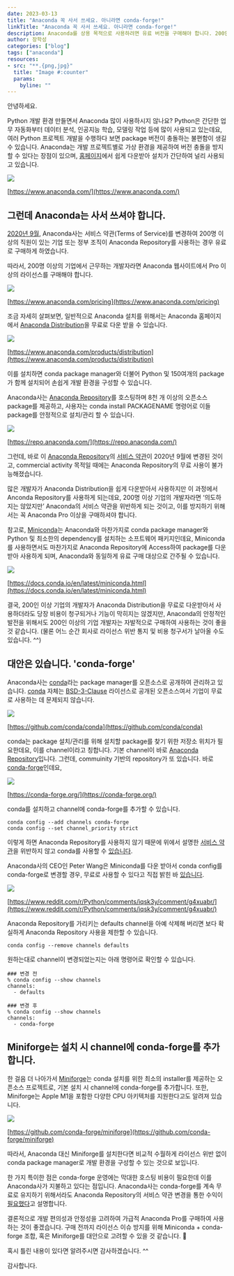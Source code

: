 ```yaml
---
date: 2023-03-13
title: "Anaconda 꼭 사서 쓰세요. 아니라면 conda-forge!"
linkTitle: "Anaconda 꼭 사서 쓰세요. 아니라면 conda-forge!"
description: Anaconda를 상용 목적으로 사용하려면 유료 버전을 구매해야 합니다. 200인 이상 기업의 개발자가 Anaconda를 사용하는 것은 상용 목적에 해당합니다. 
author: 장학성
categories: ["blog"]
tags: ["anaconda"]
resources:
- src: "**.{png,jpg}"
  title: "Image #:counter"
  params:
    byline: ""
---
```


안녕하세요. 

Python 개발 환경 만들면서 Anaconda 많이 사용하시지 않나요? Python은 간단한 업무 자동화부터 데이터 분석, 인공지능 학습, 모델링 작업 등에 많이 사용되고 있는데요, 여러 Python 프로젝트 개발을 수행하다 보면 package 버전이 충돌하는 불편함이 생길 수 있습니다. Anaconda는 개발 프로젝트별로 가상 환경을 제공하여 버전 충돌을 방지할 수 있다는 장점이 있으며, [홈페이지](https://www.anaconda.com/)에서 쉽게 다운받아 설치가 간단하여 널리 사용되고 있습니다. 

![](Untitled.png)

[https://www.anaconda.com/](https://www.anaconda.com/)

## 그런데 Anaconda는 사서 쓰셔야 합니다.

[2020년 9월](https://www.anaconda.com/blog/anaconda-commercial-edition-faq), Anaconda사는 서비스 약관(Terms of Service)를 변경하여 200명 이상의 직원이 있는 기업 또는 정부 조직이 Anaconda Repository를 사용하는 경우 유료로 구매하게 하였습니다.

따라서, 200명 이상의 기업에서 근무하는 개발자라면 Anaconda 웹사이트에서 Pro 이상의 라이선스를 구매해야 합니다. 

![](Untitled%201.png)

[https://www.anaconda.com/pricing](https://www.anaconda.com/pricing)

조금 자세히 살펴보면, 일반적으로 Anaconda 설치를 위해서는 Anaconda 홈페이지에서 [Anaconda Distribution](https://www.anaconda.com/products/distribution)을 무료로 다운 받을 수 있습니다. 

![](Untitled%202.png)

[https://www.anaconda.com/products/distribution](https://www.anaconda.com/products/distribution)

이를 설치하면 conda package manager와 더불어 Python 및 150여개의  package가 함께 설치되어 손쉽게 개발 환경을 구성할 수 있습니다. 

Anaconda사는 [Anaconda Repository](https://repo.anaconda.com)를 호스팅하며 8천 개 이상의 오픈소스 package를 제공하고, 사용자는 conda install PACKAGENAME 명령어로 이들 package를 안정적으로 설치/관리 할 수 있습니다. 

![](Untitled%203.png)

[https://repo.anaconda.com/](https://repo.anaconda.com/)

그런데, 바로 이 [Anaconda Repository](https://repo.anaconda.com)의 [서비스 약관](https://legal.anaconda.com/policies/en/?name=terms-of-service)이 2020년 9월에 변경된 것이고, commercial activity 목적일 때에는 Anaconda Repository의 무료 사용이 불가능해졌습니다. 

많은 개발자가 Anaconda Distribution을 쉽게 다운받아서 사용하지만 이 과정에서 Anconda Repository를 사용하게 되는데요, 200명 이상 기업의 개발자라면 ‘의도하지는 않았지만’ Anaconda의 서비스 약관을 위반하게 되는 것이고, 이를 방지하기 위해서는 꼭 Anaconda Pro 이상을 구매하셔야 합니다. 

참고로, [Miniconda](https://docs.conda.io/en/latest/miniconda.html)는 Anaconda와 마찬가지로 conda package manager와 Python 및 최소한의 dependency를 설치하는 소프트웨어 패키지인데요, Miniconda를 사용하면서도 마찬가지로 Anaconda Repository에 Access하여 package를 다운 받아 사용하게 되며, Anaconda와 동일하게 유료 구매 대상으로 간주될 수 있습니다. 

![](Untitled%204.png)

[https://docs.conda.io/en/latest/miniconda.html](https://docs.conda.io/en/latest/miniconda.html)


결국, 200인 이상 기업의 개발자가 Anaconda Distribution을 무료로 다운받아서 사용하더라도 당장 비용이 청구되거나 기능이 막히지는 않겠지만, Anaconda의 안정적인 발전을 위해서도 200인 이상의 기업 개발자는 자발적으로 구매하여 사용하는 것이 좋을 것 같습니다. (물론 어느 순간 회사로 라이선스 위반 통지 및 비용 청구서가 날아올 수도 있습니다. ^^)



## 대안은 있습니다. 'conda-forge'

Anaconda사는 [conda](https://conda.io/)라는 package manager를 오픈소스로 공개하여 관리하고 있습니다. [conda](https://github.com/conda/conda) 자체는 [BSD-3-Clause](https://github.com/conda/conda/blob/main/LICENSE.txt) 라이선스로 공개된 오픈소스여서 기업이 무료로 사용하는 데 문제되지 않습니다. 

![](Untitled%205.png)

[https://github.com/conda/conda](https://github.com/conda/conda)

conda는 package 설치/관리를 위해 설치할 package를 찾기 위한 저장소 위치가 필요한데요, 이를 channel이라고 칭합니다. 기본 channel이 바로 [Anaconda Repository](https://repo.anaconda.com/)입니다. 그런데, commuinity 기반의 repository가 또 있습니다. 바로 [conda-forge](https://conda-forge.org/)인데요, 

![](featured_condaforge.png)

[https://conda-forge.org/](https://conda-forge.org/)

conda를 설치하고 channel에 conda-forge를 추가할 수 있습니다.

```
conda config --add channels conda-forge
conda config --set channel_priority strict
```

이렇게 하면 Anaconda Repository를 사용하지 않기 때문에 위에서 설명한 [서비스 약관](https://legal.anaconda.com/policies/en/?name=terms-of-service)을 위반하지 않고 conda를 사용할 수 [있습니다](https://florianwilhelm.info/2021/09/Handling_Anaconda_without_getting_constricted/). 

Anaconda사의 CEO인 Peter Wang은 Miniconda를 다운 받아서 conda config를 conda-forge로 변경할 경우, 무료로 사용할 수 있다고 직접 밝힌 바 [있습니다](https://www.reddit.com/r/Python/comments/iqsk3y/comment/g4xuabr/). 

![](./pwang.png)

[https://www.reddit.com/r/Python/comments/iqsk3y/comment/g4xuabr/](https://www.reddit.com/r/Python/comments/iqsk3y/comment/g4xuabr/)

Anaconda Repository를 가리키는 defaults channel을 아예 삭제해 버리면 보다 확실하게 Anaconda Repository 사용을 제한할 수 있습니다.
```
conda config --remove channels defaults
```

원하는대로 channel이 변경되었는지는 아래 명령어로 확인할 수 있습니다.

```
### 변경 전
% conda config --show channels
channels:
  - defaults

### 변경 후
% conda config --show channels
channels:
  - conda-forge
```

## Miniforge는 설치 시 channel에 conda-forge를 추가합니다.

한 걸음 더 나아가서 [Miniforge](https://github.com/conda-forge/miniforge)는 conda 설치를 위한 최소의 installer를 제공하는 오픈소스 프로젝트로, 기본 설치 시 channel에 conda-forge를 추가합니다. 또한, Miniforge는 Apple M1을 포함한 다양한 CPU 아키텍처를 지원한다고도 알려져 있습니다.

![](Untitled%207.png)

[https://github.com/conda-forge/miniforge](https://github.com/conda-forge/miniforge)

따라서, Anaconda 대신 Miniforge를 설치한다면 비교적 수월하게 라이선스 위반 없이 conda package manager로 개발 환경을 구성할 수 있는 것으로 보입니다. 


한 가지 특이한 점은 conda-forge 운영에는 막대한 호스팅 비용이 필요한데 이를 Anaconda사가 지불하고 있다는 점입니다. Anaconda사는 conda-forge를 계속 무료로 유지하기 위해서라도 Anaconda Repository의 서비스 약관 변경을 통한 수익이 [필요했다](https://conda-forge.org/blog/posts/2020-11-20-anaconda-tos/)고 설명합니다. 

결론적으로 개발 편의성과 안정성을 고려하여 가급적 Anaconda Pro를 구매하여 사용하는 것이 좋겠습니다. 구매 전까지 라이선스 이슈 방지를 위해 Miniconda + conda-forge 조합, 혹은 Miniforge를 대안으로 고려할 수 있을 것 같습니다. 🙂

혹시 틀린 내용이 있다면 알려주시면 감사하겠습니다. ^^

감사합니다.